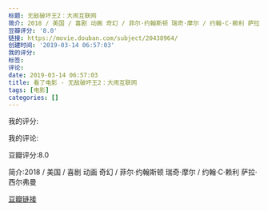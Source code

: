 ```yaml
---
标题: 无敌破坏王2：大闹互联网
简介: 2018 / 美国 / 喜剧 动画 奇幻 / 菲尔·约翰斯顿 瑞奇·摩尔 / 约翰·C·赖利 萨拉·西尔弗曼
豆瓣评分: '8.0'
链接: https://movie.douban.com/subject/20438964/
创建时间: '2019-03-14 06:57:03'
我的评分:
标签:
评论:
date: 2019-03-14 06:57:03
title: 看了电影 - 无敌破坏王2：大闹互联网
tags: [电影]
categories: []
---
```


我的评分:

我的评论:

豆瓣评分:8.0

简介:2018 / 美国 / 喜剧 动画 奇幻 / 菲尔·约翰斯顿 瑞奇·摩尔 / 约翰·C·赖利 萨拉·西尔弗曼

[豆瓣链接](https://movie.douban.com/subject/20438964/)

